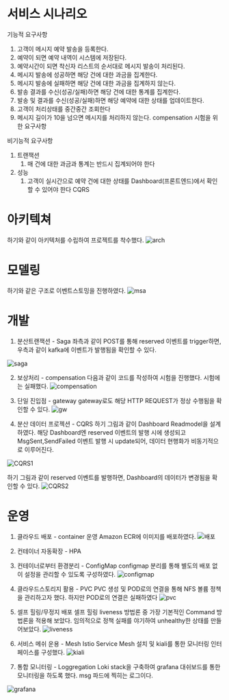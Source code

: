 
# 서비스 시나리오

기능적 요구사항
1. 고객이 메시지 예약 발송을 등록한다.
1. 예약이 되면 예약 내역이 시스템에 저장된다.
1. 예약시간이 되면 착신자 리스트의 순서대로 메시지 발송이 처리된다.
1. 메시지 발송에 성공하면 해당 건에 대한 과금을 집계한다.
1. 메시지 발송에 실패하면 해당 건에 대한 과금을 집계하지 않는다.
1. 발송 결과를 수신(성공/실패)하면 해당 건에 대한 통계를 집계한다.
1. 발송 및 결과를 수신(성공/실패)하면 해당 예약에 대한 상태를 업데이트한다.
1. 고객이 처리상태를 중간중간 조회한다
1. 메시지 길이가 10을 넘으면 메시지를 처리하지 않는다. compensation 시험을 위한 요구사항

비기능적 요구사항
1. 트랜잭션
    1. 매 건에 대한 과금과 통계는 반드시 집계되어야 한다
1. 성능
    1. 고객이 실시간으로 예약 건에 대한 상태를 Dashboard(프론트엔드)에서 확인할 수 있어야 한다  CQRS

# 아키텍쳐
하기와 같이 아키텍처를 수립하여 프로젝트를 착수했다.
![arch](https://github.com/hyeonnimm/newmsgsvc/assets/170282165/f50df5b1-41de-48fb-aef2-b4a5098c57ae)


# 모델링
하기와 같은 구조로 이벤트스토밍을 진행하였다.
![msa](https://github.com/hyeonnimm/newmsgsvc/assets/170282165/c81ab26e-e33d-49f3-9b6f-508061875ce7)

# 개발
1) 분산트랜잭션 - Saga
좌측과 같이 POST를 통해 reserved 이벤트를 trigger하면, 우측과 같이 kafka에 이벤트가 발행됨을 확인할 수 있다.

![saga](https://github.com/hyeonnimm/newmsgsvc/assets/170282165/6d261231-44e8-4afa-a7a3-f75ad775a747)

   
2) 보상처리 - compensation
다음과 같이 코드를 작성하여 시험을 진행했다.
시험에는 실패했다.
![compensation](https://github.com/hyeonnimm/newmsgsvc/assets/170282165/a61a9a33-3264-447c-918e-5ab04e939650)

4) 단일 진입점 - gateway
gateway로도 해당 HTTP REQUEST가 정상 수행됨을 확인할 수 있다.
![gw](https://github.com/hyeonnimm/newmsgsvc/assets/170282165/e3fc1332-98c5-4ae9-8ace-7185f695e9bd)

5) 분산 데이터 프로젝션 - CQRS
하기 그림과 같이 Dashboard Readmodel을 설계하였다.
해당 Dashboard엔 reserved 이벤트의 발행 시에 생성되고 MsgSent,SendFailed 이벤트 발행 시 update되어, 데이터 현행화가 비동기적으로 이루어진다.

![CQRS1](https://github.com/hyeonnimm/newmsgsvc/assets/170282165/43507925-1f01-4799-91a0-f0bb4153e3a7)

하기 그림과 같이 reserved 이벤트를 발행하면, Dashboard의 데이터가 변경됨을 확인할 수 있다.
![CQRS2](https://github.com/hyeonnimm/newmsgsvc/assets/170282165/508d53f6-ceb3-417f-aae7-48aee94f31c8)


# 운영

1) 클라우드 배포 - container 운영
Amazon ECR에 이미지를 배포하였다.
![배포](https://github.com/hyeonnimm/newmsgsvc/assets/170282165/5161bd08-496f-4f9e-a1a6-af3a9551b634)

2) 컨테이너 자동확장 - HPA

3) 컨테이너로부터 환경분리 -  ConfigMap
configmap 분리를 통해 별도의 배포 없이 설정을 관리할 수 있도록 구성하였다.
![configmap](https://github.com/hyeonnimm/newmsgsvc/assets/170282165/beb61d58-7d56-4a14-97c8-0812b4299283)

4) 클라우드스토리지 활용 - PVC
PVC 생성 및 POD로의 연결을 통해 NFS 볼륨 정책을 관리하고자 했다.
하지만 POD로의 연결은 실패하였다
![pvc](https://github.com/hyeonnimm/newmsgsvc/assets/170282165/27a68d55-5726-4800-8d09-dcf305fdd11c)

6) 셀프 힐링/무정지 배포
셀프 힐링 liveness 방법론 중 가장 기본적인 Command 방법론을 적용해 보았다.
임의적으로 정책 실패를 야기하여 unhealthy한 상태를 만들어보았다.
![liveness](https://github.com/hyeonnimm/newmsgsvc/assets/170282165/f5dfd454-28c7-4f9e-9b92-9c62380adb9c)

8) 서비스 메쉬 운용 - Mesh
Istio Service Mesh 설치 및 kiali를 통한 모니터링 인터페이스를 구성했다.
![kiali](https://github.com/hyeonnimm/newmsgsvc/assets/170282165/754659f4-ed56-48d2-b829-c792af3572d4)

10) 통합 모니터링 - Loggregation
Loki stack을 구축하여 grafana 대쉬보드를 통한 모니터링을 하도록 했다.
msg 파드에 찍히는 로그이다.

![grafana](https://github.com/hyeonnimm/newmsgsvc/assets/170282165/41fe636c-6595-4197-8550-374811331f20)





















